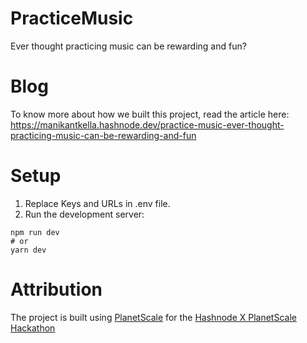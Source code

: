 # PracticeMusic
Ever thought practicing music can be rewarding and fun?

# Blog
To know more about how we built this project, read the article here: 
https://manikantkella.hashnode.dev/practice-music-ever-thought-practicing-music-can-be-rewarding-and-fun

# Setup
1. Replace Keys and URLs in .env file.
2. Run the development server:
```
npm run dev
# or
yarn dev
```
# Attribution
The project is built using [PlanetScale](https://planetscale.com/) for the [Hashnode X PlanetScale Hackathon](https://townhall.hashnode.com/planetscale-hackathon)

